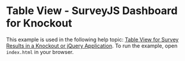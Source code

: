# Table View - SurveyJS Dashboard for Knockout

This example is used in the following help topic: [Table View for Survey Results in a Knockout or jQuery Application](https://surveyjs.io/dashboard/documentation/set-up-table-view/knockout-jquery). To run the example, open `index.html` in your browser.